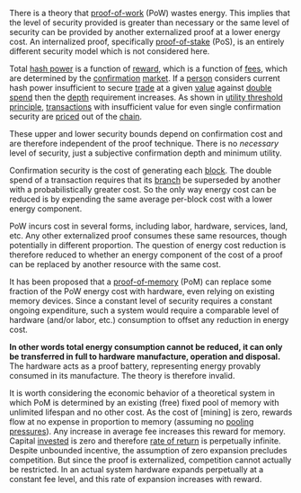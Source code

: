 There is a theory that [proof-of-work](#proof-of-work) (PoW) wastes energy. This implies that the level of security provided is greater than necessary or the same level of security can be provided by another externalized proof at a lower energy cost. An internalized proof, specifically [proof-of-stake]() (PoS), is an entirely different security model which is not considered here.

Total [hash power](#hash-power) is a function of [reward](#reward), which is a function of [fees](#fee), which are determined by the [confirmation](#confirmation) [market](#market). If a [person](#person) considers current hash power insufficient to secure [trade](#trade) at a given [value](#value) against [double spend](#double-spend) then the [depth](#depth) requirement increases. As shown in [utility threshold principle](Utility-Threshold-Principle), [transactions](#transaction) with insufficient value for even single confirmation security are [priced](#price) out of the [chain](#chain).

These upper and lower security bounds depend on confirmation cost and are therefore independent of the proof technique. There is no *necessary* level of security, just a subjective confirmation depth and minimum utility.

Confirmation security is the cost of generating each [block](#block). The double spend of a transaction requires that its [branch](#branch) be superseded by another with a probabilistically greater cost. So the only way energy cost can be reduced is by expending the same average per-block cost with a lower energy component.

PoW incurs cost in several forms, including labor, hardware, services, land, etc. Any other externalized proof consumes these same resources, though potentially in different proportion. The question of energy cost reduction is therefore reduced to whether an energy component of the cost of a proof can be replaced by another resource with the same cost.

It has been proposed that a [proof-of-memory]() (PoM) can replace some fraction of the PoW energy cost with hardware, even relying on existing memory devices. Since a constant level of security requires a constant ongoing expenditure, such a system would require a comparable level of hardware (and/or labor, etc.) consumption to offset any reduction in energy cost.

**In other words total energy consumption cannot be reduced, it can only be transferred in full to hardware manufacture, operation and disposal.** The hardware acts as a proof battery, representing energy provably consumed in its manufacture. The theory is therefore invalid.

It is worth considering the economic behavior of a theoretical system in which PoM is determined by an existing (free) fixed pool of memory with unlimited lifespan and no other cost. As the cost of [mining] is zero, rewards flow at no expense in proportion to memory (assuming no [pooling pressures](Pooling-Pressure-Risk)). Any increase in average fee increases this reward for memory. Capital [invested](#lend) is zero and therefore [rate of return](#interest) is perpetually infinite. Despite unbounded incentive, the assumption of zero expansion precludes competition. But since the proof is externalized, competition cannot actually be restricted. In an actual system hardware expands perpetually at a constant fee level, and this rate of expansion increases with reward.